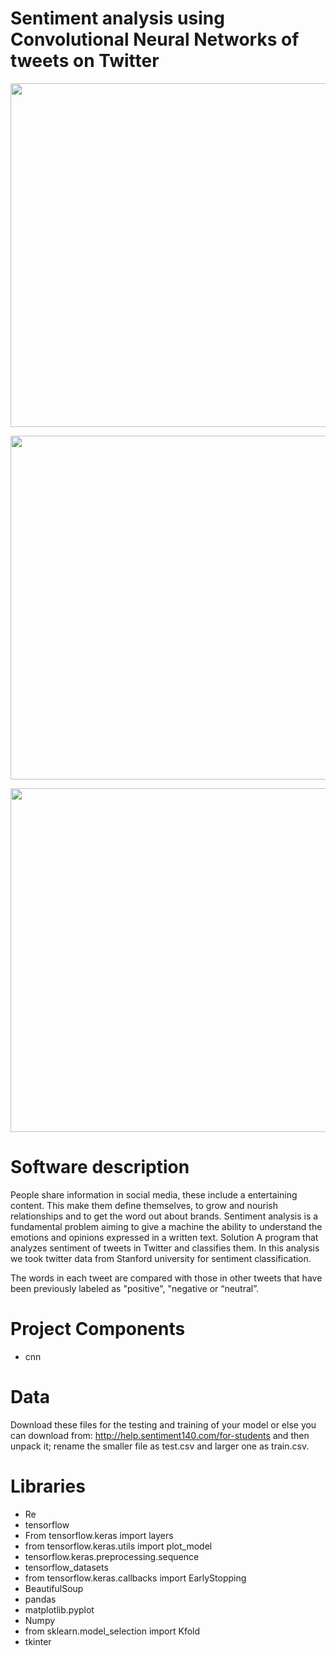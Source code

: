  # Sentiment analysis using Convolutional Neural Networks of tweets on Twitter 
 
 <p align="center"><img src="https://github.com/nissim490/SentimentAnalisysProj/blob/master/images/a.ico" height="550" width="700" /></p>
 <p align="center"><img src="https://github.com/nissim490/SentimentAnalisysProj/blob/master/images/b.ico" height="550" width="700" /></p>
 <p align="center"><img src="https://github.com/nissim490/SentimentAnalisysProj/blob/master/images/c.ico" height="550" width="700" /></p>
 
# Software description  
People share information in social media, these include a entertaining content. This make them define themselves, to grow and nourish relationships and to get the word out about brands.
Sentiment analysis is a fundamental problem aiming to give a machine the ability to understand the emotions and opinions expressed in a written text. 
Solution
A program that analyzes sentiment of tweets in Twitter and classifies them.
In this analysis we took twitter data from Stanford university for sentiment classification.

The words in each tweet are compared with those in other tweets that have been previously labeled as "positive", "negative or “neutral”.



# Project Components  
* cnn 

# Data 

Download these files for the testing and training of your model or else you can download from:
http://help.sentiment140.com/for-students and then unpack it;
 rename the smaller file as test.csv and larger one as train.csv.



  
# Libraries
* Re
* tensorflow
* From tensorflow.keras import layers
* from tensorflow.keras.utils import plot_model
* tensorflow.keras.preprocessing.sequence
* tensorflow_datasets
* from tensorflow.keras.callbacks import EarlyStopping
* BeautifulSoup
* pandas
* matplotlib.pyplot
* Numpy
* from sklearn.model_selection import Kfold
* tkinter
